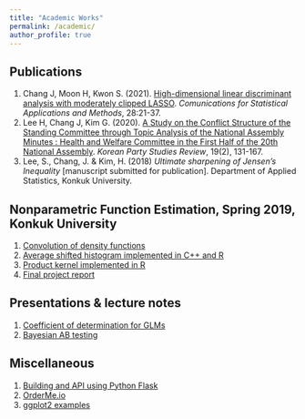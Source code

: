 ```yaml
---
title: "Academic Works"
permalink: /academic/
author_profile: true
---
```


## Publications
1. Chang J, Moon H, Kwon S. (2021). <a href='https://doi.org/10.29220/CSAM.2021.28.1.021' target='_blank'>High-dimensional linear discriminant analysis with moderately clipped LASSO</a>. _Comunications for Statistical Applications and Methods_, 28:21-37.
2. Lee H, Chang J, Kim G. (2020). <a href='https://10.30992/KPSR.2020.06.19.2.131' target='_blank'>A Study on the Conflict Structure of the Standing Committee through Topic Analysis of the National Assembly Minutes : Health and Welfare Committee in the First Half of the 20th National Assembly</a>. _Korean Party Studies Review_, 19(2), 131-167.
3. Lee, S., Chang, J. & Kim, H. (2018) _Ultimate sharpening of Jensen’s Inequality_ [manuscript submitted for publication]. Department of Applied Statistics, Konkuk University.

## Nonparametric Function Estimation, Spring 2019, Konkuk University
1. <a href='https://jaehochang92.github.io/_pages/academic/convolution.html' target='_blank'>Convolution of density functions</a>
2. <a href='ash' target='_blank'>Average shifted histogram implemented in C++ and R</a>
3. <a href='https://cjhsfl.shinyapps.io/ProductKernel' target='_blank'>Product kernel implemented in R</a>
4. <a href='https://jaehochang92.github.io/_pages/academic/nfefinal.html' target='_blank'>Final project report</a>

## Presentations & lecture notes
1. <a href='https://jaehochang92.github.io/_pages/academic/glm_det.pdf' target='_blank'>Coefficient of determination for GLMs</a>
2. <a href='https://jaehochang92.github.io/_pages/academic/bayesab.html' target='_blank'> Bayesian AB testing</a>

## Miscellaneous
1. <a href='mdr' target='_blank'>Building and API using Python Flask</a>
2. <a href="https://cjhsfl.shinyapps.io/OrderMe" target='_blank'>OrderMe.io</a>
3. <a href="https://jaehochang92.github.io/_pages/academic/gg.html" target='_blank'>ggplot2 examples</a>
